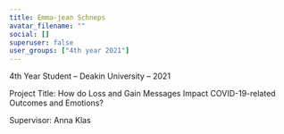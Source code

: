 ```yaml
---
title: Emma-jean Schneps
avatar_filename: ""
social: []
superuser: false
user_groups: ["4th year 2021"]
---
```

4th Year Student – Deakin University – 2021

Project Title:  How do Loss and Gain Messages Impact COVID-19-related Outcomes and Emotions?

Supervisor: Anna Klas
